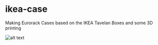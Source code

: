 # ikea-case
Making Eurorack Cases based on the IKEA Tavelan Boxes and some 3D printing

![alt text](https://github.com/finnglink/ikea-case/blob/main/images/IMG_6100.HEIC?raw=true)
